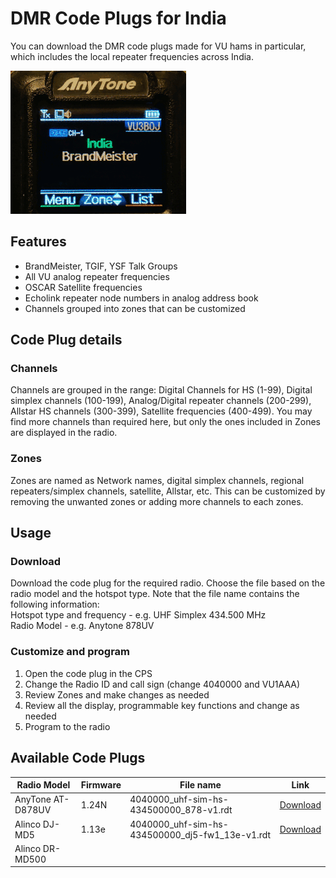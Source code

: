 # DMR Code Plugs for India

You can download the DMR code plugs made for VU hams in particular, which includes the local repeater frequencies across India.

![zones](anytone-zones.gif)
## Features

- BrandMeister, TGIF, YSF Talk Groups 
- All VU analog repeater frequencies
- OSCAR Satellite frequencies
- Echolink repeater node numbers in analog address book
- Channels grouped into zones that can be customized

## Code Plug details

### Channels

Channels are grouped in the range: Digital Channels for HS (1-99), Digital simplex channels (100-199), Analog/Digital repeater channels (200-299), Allstar HS channels (300-399), Satellite frequencies (400-499). You may find more channels than required here, but only the ones included in Zones are displayed in the radio.

### Zones

Zones are named as Network names, digital simplex channels, regional repeaters/simplex channels, satellite, Allstar, etc. This can be customized by removing the unwanted zones or adding more channels to each zones.

## Usage

### Download
Download the code plug for the required radio. Choose the file based on the radio model and the hotspot type. Note that the file name contains the following information:  
Hotspot type and frequency - e.g. UHF Simplex 434.500 MHz  
Radio Model - e.g. Anytone 878UV  

### Customize and program

1. Open the code plug in the CPS
1. Change the Radio ID and call sign (change 4040000 and VU1AAA)
1. Review Zones and make changes as needed
1. Review all the display, programmable key functions and change as needed
1. Program to the radio

## Available Code Plugs

|Radio Model|Firmware|File name|Link|
|---|---|---|---|
|AnyTone AT-D878UV |1.24N|4040000_uhf-sim-hs-434500000_878-v1.rdt|[Download](https://github.com/bejoysat/amateurradio/raw/master/digital/4040000_uhf-sim-hs-434500000_878-v1.rdt)|
|Alinco DJ-MD5|1.13e|4040000_uhf-sim-hs-434500000_dj5-fw1_13e-v1.rdt|[Download](https://github.com/bejoysat/amateurradio/raw/master/digital/4040000_uhf-sim-hs-434500000_dj5-fw1_13e-v1.rdt)|
|Alinco DR-MD500||||
